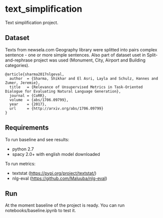 # text_simplification

Text simplification project.

## Dataset ##
Texts from newsela.com Geography library were splitted into pairs complex sentence - one or more simple sentences.
Also part of dataset uset in Split-and-rephrase project was used (Monument, City, Airport and Building categories).

    @article{sharma2017nlgeval,
      author  = {Sharma, Shikhar and El Asri, Layla and Schulz, Hannes and Zumer, Jeremie},
      title   = {Relevance of Unsupervised Metrics in Task-Oriented Dialogue for Evaluating Natural Language Generation},
      journal = {CoRR},
      volume  = {abs/1706.09799},
      year    = {2017},
      url     = {http://arxiv.org/abs/1706.09799}
    }

## Requirements ##
To run baseline and see results:
 - python 2.7
 - spacy 2.0+ with english model downloaded

To run metrics:
 - textstat (https://pypi.org/project/textstat/)
 - nlg-eval (https://github.com/Maluuba/nlg-eval) 

## Run ##
At the moment baseline of the project is ready.
You can run notebooks/baseline.ipynb to test it.